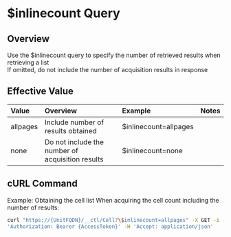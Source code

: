 # $inlinecount  Query

## Overview

Use the $inlinecount query to specify the number of retrieved results when retrieving a list  
If omitted, do not include the number of acquisition results in response

## Effective Value

|Value|Overview|Example|Notes|
|:--|:--|:--|:--|
|allpages|Include number of results obtained|$inlinecount=allpages||
|none|Do not include the number of acquisition results|$inlinecount=none||

## cURL Command

Example: Obtaining the cell list When acquiring the cell count including the number of results:

```sh
curl "https://{UnitFQDN}/__ctl/Cell?\$inlinecount=allpages" -X GET -i -H \
'Authorization: Bearer {AccessToken}' -H 'Accept: application/json'
```



